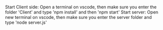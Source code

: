 Start Client side: Open a terminal on vscode, then make sure you enter the folder 'Client' and type 'npm install' and then  'npm start'
Start server: Open new terminal on vscode, then make sure you enter the server folder  and type 'node server.js'
